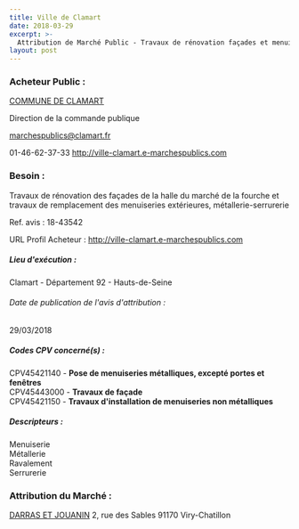 ```yaml
---
title: Ville de Clamart
date: 2018-03-29
excerpt: >-
  Attribution de Marché Public - Travaux de rénovation façades et menuiseries extérieures marché de la Fourche
layout: post
---
```


### Acheteur Public : 
<a href="/acheteur-33/siren-219200235"> COMMUNE DE CLAMART</a><br/>

Direction de la commande publique

marchespublics@clamart.fr

01-46-62-37-33
http://ville-clamart.e-marchespublics.com
### Besoin :

Travaux de rénovation des façades de la halle du marché de la fourche et travaux de remplacement des menuiseries extérieures, métallerie-serrurerie

Ref. avis : 18-43542

URL Profil Acheteur : http://ville-clamart.e-marchespublics.com

##### Lieu d'exécution :

Clamart - Département 92 - Hauts-de-Seine

###### Date de publication de l'avis d'attribution : 
29/03/2018

##### Codes CPV concerné(s) :
CPV45421140 - **Pose de menuiseries métalliques, excepté portes et fenêtres** <br/>
CPV45443000 - **Travaux de façade** <br/>
CPV45421150 - **Travaux d'installation de menuiseries non métalliques** <br/>

##### Descripteurs :
Menuiserie <br/>
Métallerie <br/>
Ravalement <br/>
Serrurerie <br/>

### Attribution du Marché :
<a href="/entreprise-268/siren-775725419"> DARRAS ET JOUANIN</a>    2, rue des Sables 91170 Viry-Chatillon <br/>
